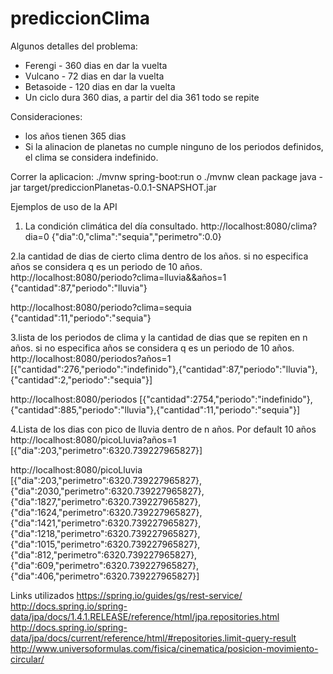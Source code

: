 # prediccionClima

Algunos detalles del problema:
- Ferengi - 360 dias en dar la vuelta
- Vulcano - 72 dias en dar la vuelta
- Betasoide - 120 dias en dar la vuelta
- Un ciclo dura 360 dias, a partir del dia 361 todo se repite

Consideraciones:
- los años tienen 365 dias
- Si la alinacion de planetas no cumple ninguno de los periodos definidos, el clima se considera indefinido.

Correr la aplicacion:
./mvnw spring-boot:run
o
./mvnw clean package
java -jar target/prediccionPlanetas-0.0.1-SNAPSHOT.jar

Ejemplos de uso de la API

1. La condición climática del día consultado.
http://localhost:8080/clima?dia=0
{"dia":0,"clima":"sequia","perimetro":0.0}

2.la cantidad de dias de cierto clima dentro de los años. si no especifica años se considera q es un periodo de 10 años.
http://localhost:8080/periodo?clima=lluvia&&años=1
{"cantidad":87,"periodo":"lluvia"}

http://localhost:8080/periodo?clima=sequia
{"cantidad":11,"periodo":"sequia"}

3.lista de los periodos de clima y la cantidad de dias que se repiten en n años. si no especifica años se considera q es un periodo de 10 años.
http://localhost:8080/periodos?años=1
[{"cantidad":276,"periodo":"indefinido"},{"cantidad":87,"periodo":"lluvia"},{"cantidad":2,"periodo":"sequia"}]

http://localhost:8080/periodos
[{"cantidad":2754,"periodo":"indefinido"},{"cantidad":885,"periodo":"lluvia"},{"cantidad":11,"periodo":"sequia"}]

4.Lista de los dias con pico de lluvia dentro de n años. Por default 10 años
http://localhost:8080/picoLluvia?años=1
[{"dia":203,"perimetro":6320.739227965827}]

http://localhost:8080/picoLluvia
[{"dia":203,"perimetro":6320.739227965827},{"dia":2030,"perimetro":6320.739227965827},{"dia":1827,"perimetro":6320.739227965827},{"dia":1624,"perimetro":6320.739227965827},{"dia":1421,"perimetro":6320.739227965827},{"dia":1218,"perimetro":6320.739227965827},{"dia":1015,"perimetro":6320.739227965827},{"dia":812,"perimetro":6320.739227965827},{"dia":609,"perimetro":6320.739227965827},{"dia":406,"perimetro":6320.739227965827}]

Links utilizados
https://spring.io/guides/gs/rest-service/
http://docs.spring.io/spring-data/jpa/docs/1.4.1.RELEASE/reference/html/jpa.repositories.html
http://docs.spring.io/spring-data/jpa/docs/current/reference/html/#repositories.limit-query-result
http://www.universoformulas.com/fisica/cinematica/posicion-movimiento-circular/
